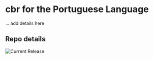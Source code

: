 # cbr for the Portuguese Language

... add details here 


## Repo details

![Current Release](https://img.shields.io/badge/release-v0.1.10-blue)

